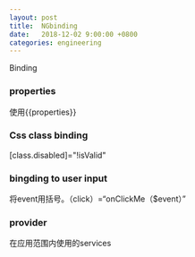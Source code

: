 ```yaml
---
layout: post
title:  NGbinding
date:   2018-12-02 9:00:00 +0800
categories: engineering
---
```

Binding
### properties
使用{{properties}}
### Css class binding
[class.disabled]="!isValid"

### bingding to user input
将event用括号。（click）=“onClickMe（$event）”

### provider
在应用范围内使用的services
